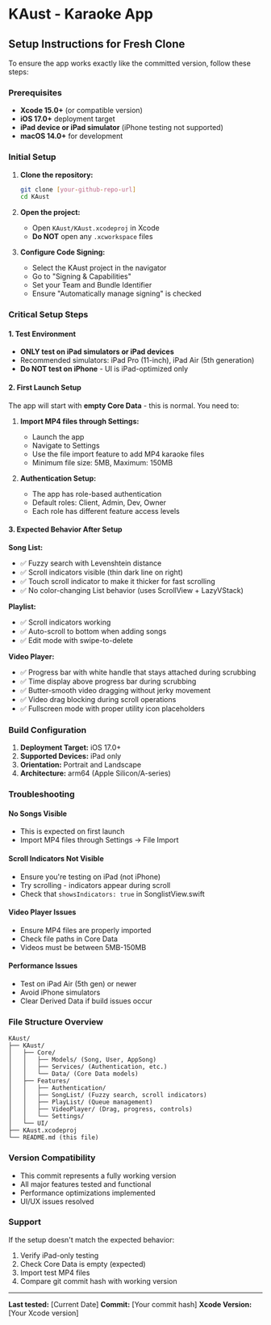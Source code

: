 # KAust - Karaoke App

## Setup Instructions for Fresh Clone

To ensure the app works exactly like the committed version, follow these steps:

### Prerequisites
- **Xcode 15.0+** (or compatible version)
- **iOS 17.0+** deployment target
- **iPad device or iPad simulator** (iPhone testing not supported)
- **macOS 14.0+** for development

### Initial Setup

1. **Clone the repository:**
   ```bash
   git clone [your-github-repo-url]
   cd KAust
   ```

2. **Open the project:**
   - Open `KAust/KAust.xcodeproj` in Xcode
   - **Do NOT** open any `.xcworkspace` files

3. **Configure Code Signing:**
   - Select the KAust project in the navigator
   - Go to "Signing & Capabilities"
   - Set your Team and Bundle Identifier
   - Ensure "Automatically manage signing" is checked

### Critical Setup Steps

#### 1. Test Environment
- **ONLY test on iPad simulators or iPad devices**
- Recommended simulators: iPad Pro (11-inch), iPad Air (5th generation)
- **Do NOT test on iPhone** - UI is iPad-optimized only

#### 2. First Launch Setup
The app will start with **empty Core Data** - this is normal. You need to:

1. **Import MP4 files through Settings:**
   - Launch the app
   - Navigate to Settings
   - Use the file import feature to add MP4 karaoke files
   - Minimum file size: 5MB, Maximum: 150MB

2. **Authentication Setup:**
   - The app has role-based authentication
   - Default roles: Client, Admin, Dev, Owner
   - Each role has different feature access levels

#### 3. Expected Behavior After Setup

**Song List:**
- ✅ Fuzzy search with Levenshtein distance
- ✅ Scroll indicators visible (thin dark line on right)
- ✅ Touch scroll indicator to make it thicker for fast scrolling
- ✅ No color-changing List behavior (uses ScrollView + LazyVStack)

**Playlist:**
- ✅ Scroll indicators working
- ✅ Auto-scroll to bottom when adding songs
- ✅ Edit mode with swipe-to-delete

**Video Player:**
- ✅ Progress bar with white handle that stays attached during scrubbing
- ✅ Time display above progress bar during scrubbing
- ✅ Butter-smooth video dragging without jerky movement
- ✅ Video drag blocking during scroll operations
- ✅ Fullscreen mode with proper utility icon placeholders

### Build Configuration

1. **Deployment Target:** iOS 17.0+
2. **Supported Devices:** iPad only
3. **Orientation:** Portrait and Landscape
4. **Architecture:** arm64 (Apple Silicon/A-series)

### Troubleshooting

#### No Songs Visible
- This is expected on first launch
- Import MP4 files through Settings → File Import

#### Scroll Indicators Not Visible
- Ensure you're testing on iPad (not iPhone)
- Try scrolling - indicators appear during scroll
- Check that `showsIndicators: true` in SonglistView.swift

#### Video Player Issues
- Ensure MP4 files are properly imported
- Check file paths in Core Data
- Videos must be between 5MB-150MB

#### Performance Issues
- Test on iPad Air (5th gen) or newer
- Avoid iPhone simulators
- Clear Derived Data if build issues occur

### File Structure Overview
```
KAust/
├── KAust/
│   ├── Core/
│   │   ├── Models/ (Song, User, AppSong)
│   │   ├── Services/ (Authentication, etc.)
│   │   └── Data/ (Core Data models)
│   ├── Features/
│   │   ├── Authentication/
│   │   ├── SongList/ (Fuzzy search, scroll indicators)
│   │   ├── PlayList/ (Queue management)
│   │   ├── VideoPlayer/ (Drag, progress, controls)
│   │   └── Settings/
│   └── UI/
├── KAust.xcodeproj
└── README.md (this file)
```

### Version Compatibility
- This commit represents a fully working version
- All major features tested and functional
- Performance optimizations implemented
- UI/UX issues resolved

### Support
If the setup doesn't match the expected behavior:
1. Verify iPad-only testing
2. Check Core Data is empty (expected)
3. Import test MP4 files
4. Compare git commit hash with working version

---

**Last tested:** [Current Date]
**Commit:** [Your commit hash]
**Xcode Version:** [Your Xcode version] 